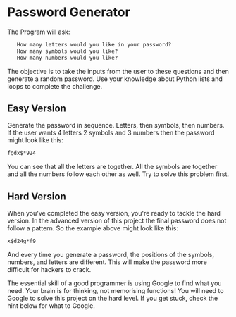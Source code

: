 # Password Generator

The Program will ask:

```txt
   How many letters would you like in your password?
   How many symbols would you like?
   How many numbers would you like?
```

The objective is to take the inputs from the user to these questions and then generate a random password. Use your knowledge about Python lists and loops to complete the challenge.

## Easy Version

Generate the password in sequence. Letters, then symbols, then numbers.  
If the user wants 4 letters 2 symbols and 3 numbers then the password might look like this:

```txt
fgdx$*924
```

You can see that all the letters are together. All the symbols are together and all the numbers follow each other as well. Try to solve this problem first.

## Hard Version

When you've completed the easy version, you're ready to tackle the hard version. In the advanced version of this project the final password does not follow a pattern. So the example above might look like this:

```txt
x$d24g*f9
```

And every time you generate a password, the positions of the symbols, numbers, and letters are different. This will make the password more difficult for hackers to crack.

The essential skill of a good programmer is using Google to find what you need. Your brain is for thinking, not memorising functions! You will need to Google to solve this project on the hard level. If you get stuck, check the hint below for what to Google.
